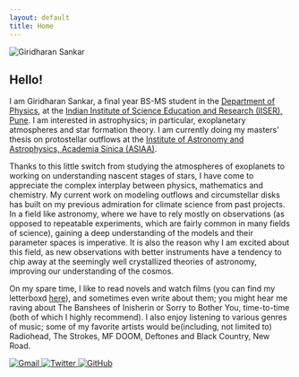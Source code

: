```yaml
---
layout: default
title: Home
---
```


<main>
    <div class="profile-container">
        <div class="image-paragraph-wrapper">
            <img src="{{ '/assets/images/profile-photo.jpg' | relative_url }}" alt="Giridharan Sankar" class="profile-picture">
            <div class="profile-text">
                <h2>Hello!</h2>
                <p>I am Giridharan Sankar, a final year BS-MS student in the <a href="https://www.iiserpune.ac.in/research/department/physics">Department of Physics</a>, at the <a href="https://www.iiserpune.ac.in/">Indian Institute of Science Education and Research (IISER), Pune</a>. I am interested in astrophysics; in particular, exoplanetary atmospheres and star formation theory. I am currently doing my masters' thesis on protostellar outflows at the <a href="https://www.asiaa.sinica.edu.tw/">Institute of Astronomy and Astrophysics, Academia Sinica (ASIAA)</a>.</p>
                <p>Thanks to this little switch from studying the atmospheres of exoplanets to working on understanding nascent stages of stars, I have come to appreciate the complex interplay between physics, mathematics and chemistry. My current work on modeling outflows and circumstellar disks has built on my previous admiration for climate science from past projects. In a field like astronomy, where we have to rely mostly on observations (as opposed to repeatable experiments, which are fairly common in many fields of science), gaining a deep understanding of the models and their parameter spaces is imperative. It is also the reason why I am excited about this field, as new observations with better instruments have a tendency to chip away at the seemingly well crystallized theories of astronomy, improving our understanding of the cosmos.</p>
                <p>On my spare time, I like to read novels and watch films (you can find my letterboxd <a href="https://letterboxd.com/senku02/">here</a>), and sometimes even write about them; you might hear me raving about The Banshees of Inisherin or Sorry to Bother You, time-to-time (both of which I highly recommend). I also enjoy listening to various genres of music; some of my favorite artists would be(including, not limited to) Radiohead, The Strokes, MF DOOM, Deftones and Black Country, New Road.</p>
            </div>
        </div>
        <div class="social-links">
            <a href="mailto:giridharan.s@students.iiserpune.ac.in" aria-label="Email">
                <img src="{{ '/assets/icons/gmail.svg' | relative_url }}" alt="Gmail">
            </a>
            <a href="https://twitter.com/senkuishigami07" target="_blank" aria-label="Twitter">
                <img src="{{ '/assets/icons/twitter.svg' | relative_url }}" alt="Twitter">
            </a>
            <a href="https://github.com/giridharan-sankar" target="_blank" aria-label="GitHub">
                <img src="{{ '/assets/icons/github.svg' | relative_url }}" alt="GitHub">
            </a>
        </div>
    </div>
</main>
